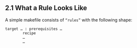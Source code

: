 ## 2.1 What a Rule Looks Like
A simple makefile consists of `“rules”` with the following shape:

```
target … : prerequisites …
        recipe
        …
        …
```